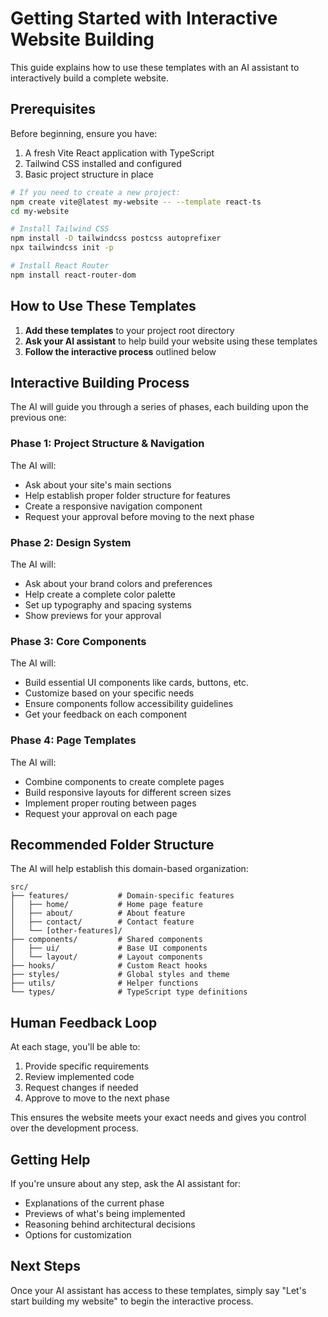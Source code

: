 # Getting Started with Interactive Website Building

This guide explains how to use these templates with an AI assistant to interactively build a complete website.

## Prerequisites

Before beginning, ensure you have:

1. A fresh Vite React application with TypeScript
2. Tailwind CSS installed and configured
3. Basic project structure in place

```bash
# If you need to create a new project:
npm create vite@latest my-website -- --template react-ts
cd my-website

# Install Tailwind CSS
npm install -D tailwindcss postcss autoprefixer
npx tailwindcss init -p

# Install React Router
npm install react-router-dom
```

## How to Use These Templates

1. **Add these templates** to your project root directory
2. **Ask your AI assistant** to help build your website using these templates
3. **Follow the interactive process** outlined below

## Interactive Building Process

The AI will guide you through a series of phases, each building upon the previous one:

### Phase 1: Project Structure & Navigation

The AI will:
- Ask about your site's main sections
- Help establish proper folder structure for features
- Create a responsive navigation component
- Request your approval before moving to the next phase

### Phase 2: Design System

The AI will:
- Ask about your brand colors and preferences
- Help create a complete color palette
- Set up typography and spacing systems
- Show previews for your approval

### Phase 3: Core Components

The AI will:
- Build essential UI components like cards, buttons, etc.
- Customize based on your specific needs
- Ensure components follow accessibility guidelines
- Get your feedback on each component

### Phase 4: Page Templates

The AI will:
- Combine components to create complete pages
- Build responsive layouts for different screen sizes
- Implement proper routing between pages
- Request your approval on each page

## Recommended Folder Structure

The AI will help establish this domain-based organization:

```
src/
├── features/           # Domain-specific features
│   ├── home/           # Home page feature
│   ├── about/          # About feature
│   ├── contact/        # Contact feature
│   └── [other-features]/
├── components/         # Shared components
│   ├── ui/             # Base UI components
│   └── layout/         # Layout components
├── hooks/              # Custom React hooks
├── styles/             # Global styles and theme
├── utils/              # Helper functions
└── types/              # TypeScript type definitions
```

## Human Feedback Loop

At each stage, you'll be able to:
1. Provide specific requirements
2. Review implemented code
3. Request changes if needed
4. Approve to move to the next phase

This ensures the website meets your exact needs and gives you control over the development process.

## Getting Help

If you're unsure about any step, ask the AI assistant for:
- Explanations of the current phase
- Previews of what's being implemented
- Reasoning behind architectural decisions
- Options for customization

## Next Steps

Once your AI assistant has access to these templates, simply say "Let's start building my website" to begin the interactive process.